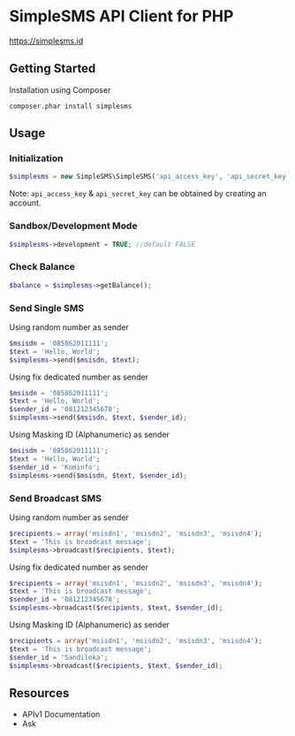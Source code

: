 # SimpleSMS API Client for PHP

https://simplesms.id

## Getting Started

Installation using Composer

`
composer.phar install simplesms
`


## Usage

### Initialization

```php
$simplesms = new SimpleSMS\SimpleSMS('api_access_key', 'api_secret_key');
```

Note: `api_access_key` & `api_secret_key` can be obtained by creating an account.

### Sandbox/Development Mode

```php
$simplesms->development = TRUE; //default FALSE
```

### Check Balance

```php
$balance = $simplesms->getBalance();
```

### Send Single SMS

Using random number as sender

```php
$msisdn = '085862011111';
$text = 'Hello, World';
$simplesms->send($msisdn, $text);
```

Using fix dedicated number as sender

```php
$msisdn = '085862011111';
$text = 'Hello, World';
$sender_id = '081212345678';
$simplesms->send($msisdn, $text, $sender_id);
```

Using Masking ID (Alphanumeric) as sender

```php
$msisdn = '085862011111';
$text = 'Hello, World';
$sender_id = 'Kominfo';
$simplesms->send($msisdn, $text, $sender_id);
```

### Send Broadcast SMS

Using random number as sender

```php
$recipients = array('msisdn1', 'msisdn2', 'msisdn3', 'msisdn4');
$text = 'This is broadcast message';
$simplesms->broadcast($recipients, $text);
```

Using fix dedicated number as sender

```php
$recipients = array('msisdn1', 'msisdn2', 'msisdn3', 'msisdn4');
$text = 'This is broadcast message';
$sender_id = '081212345678';
$simplesms->broadcast($recipients, $text, $sender_id);
```

Using Masking ID (Alphanumeric) as sender

```php
$recipients = array('msisdn1', 'msisdn2', 'msisdn3', 'msisdn4');
$text = 'This is broadcast message';
$sender_id = 'Sandiloka';
$simplesms->broadcast($recipients, $text, $sender_id);
```

## Resources

* APIv1 Documentation
* Ask








